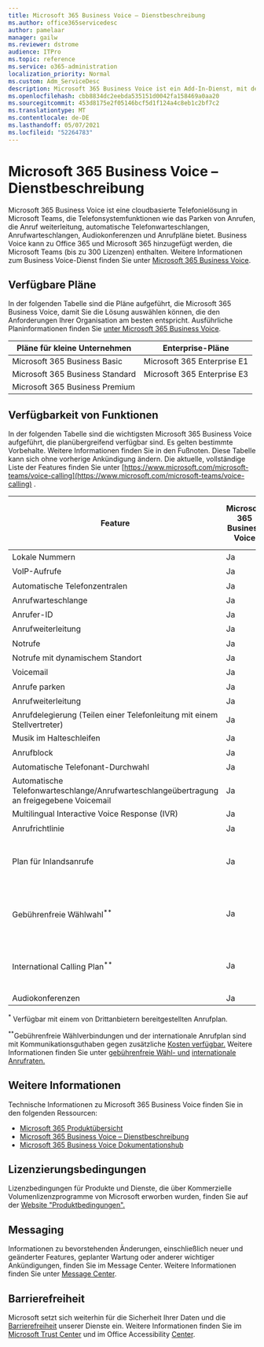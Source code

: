 ```yaml
---
title: Microsoft 365 Business Voice – Dienstbeschreibung
ms.author: office365servicedesc
author: pamelaar
manager: gailw
ms.reviewer: dstrome
audience: ITPro
ms.topic: reference
ms.service: o365-administration
localization_priority: Normal
ms.custom: Adm_ServiceDesc
description: Microsoft 365 Business Voice ist ein Add-In-Dienst, mit dem Sie Microsoft Teams telefonieren können. Dadurch werden Telefonsystem, Anrufplan für Inland, SMS und Audiokonferenzen kombiniert.
ms.openlocfilehash: cbb8834dc2eebda535151d0042fa158469a0aa20
ms.sourcegitcommit: 453d8175e2f05146bcf5d1f124a4c8eb1c2bf7c2
ms.translationtype: MT
ms.contentlocale: de-DE
ms.lasthandoff: 05/07/2021
ms.locfileid: "52264783"
---
```

# <a name="microsoft-365-business-voice-service-description"></a>Microsoft 365 Business Voice – Dienstbeschreibung

Microsoft 365 Business Voice ist eine cloudbasierte Telefonielösung in Microsoft Teams, die Telefonsystemfunktionen wie das Parken von Anrufen, die Anruf weiterleitung, automatische Telefonwarteschlangen, Anrufwarteschlangen, Audiokonferenzen und Anrufpläne bietet. Business Voice kann zu Office 365 und Microsoft 365 hinzugefügt werden, die Microsoft Teams (bis zu 300 Lizenzen) enthalten. Weitere Informationen zum Business Voice-Dienst finden Sie unter [Microsoft 365 Business Voice](/MicrosoftTeams/business-voice/whats-business-voice).

## <a name="available-plans"></a>Verfügbare Pläne

In der folgenden Tabelle sind die Pläne aufgeführt, die Microsoft 365 Business Voice, damit Sie die Lösung auswählen können, die den Anforderungen Ihrer Organisation am besten entspricht. Ausführliche Planinformationen finden Sie [unter Microsoft 365 Business Voice](/microsoftteams/business-voice/whats-business-voice).

| Pläne für kleine Unternehmen | Enterprise-Pläne |
|--------------------------------------------------------|------------------------------|
| Microsoft 365 Business Basic | Microsoft 365 Enterprise E1 |
| Microsoft 365 Business Standard | Microsoft 365 Enterprise E3 |
| Microsoft 365 Business Premium |  |

## <a name="feature-availability"></a>Verfügbarkeit von Funktionen

In der folgenden Tabelle sind die wichtigsten Microsoft 365 Business Voice aufgeführt, die planübergreifend verfügbar sind. Es gelten bestimmte Vorbehalte. Weitere Informationen finden Sie in den Fußnoten. Diese Tabelle kann sich ohne vorherige Ankündigung ändern. Die aktuelle, vollständige Liste der Features finden Sie unter [https://www.microsoft.com/microsoft-teams/voice-calling](https://www.microsoft.com/microsoft-teams/voice-calling) .

| Feature | Microsoft 365 Business Voice | Microsoft 365 Business Voice Ohne Anrufplan |
|--------------------------------------------------------|------------------------------|---------------------------------------------------|
| Lokale Nummern | Ja | Ja<sup>*</sup> |
| VoIP-Aufrufe | Ja | Ja<sup>*</sup> |
| Automatische Telefonzentralen | Ja | Ja<sup>*</sup> |
| Anrufwarteschlange | Ja | Ja<sup>*</sup> |
| Anrufer-ID | Ja | Ja<sup>*</sup> |
| Anrufweiterleitung | Ja | Ja<sup>*</sup> |
| Notrufe | Ja | Ja<sup>*</sup> |
| Notrufe mit dynamischem Standort | Ja | Ja<sup>*</sup> |
| Voicemail | Ja | Ja<sup>*</sup> |
| Anrufe parken | Ja | Ja<sup>*</sup> |
| Anrufweiterleitung | Ja | Ja<sup>*</sup> |
| Anrufdelegierung (Teilen einer Telefonleitung mit einem Stellvertreter) | Ja | Ja<sup>*</sup> |
| Musik im Halteschleifen | Ja | Ja<sup>*</sup> |
| Anrufblock | Ja | Ja<sup>*</sup> |
| Automatische Telefonant-Durchwahl | Ja | Ja<sup>*</sup> |
| Automatische Telefonwarteschlange/Anrufwarteschlangeübertragung an freigegebene Voicemail | Ja | Ja<sup>*</sup> |
| Multilingual Interactive Voice Response (IVR) | Ja | Ja<sup>*</sup> |
| Anrufrichtlinie | Ja | Ja<sup>*</sup> |
| Plan für Inlandsanrufe | Ja | Erfordert einen Anrufplan eines Drittanbieters |
| Gebührenfreie Wählwahl<sup>**</sup> | Ja | Erfordert einen Anrufplan eines Drittanbieters |
| International Calling Plan<sup>**</sup> | Ja | Erfordert einen Anrufplan eines Drittanbieters |
| Audiokonferenzen | Ja | Ja |

<sup>*</sup> Verfügbar mit einem von Drittanbietern bereitgestellten Anrufplan.

<sup>**</sup>Gebührenfreie Wählverbindungen und der internationale Anrufplan sind mit Kommunikationsguthaben gegen zusätzliche [Kosten verfügbar.](/microsoftteams/what-are-communications-credits) Weitere Informationen finden Sie unter [gebührenfreie Wähl- und](/microsoftteams/toll-free-dialing-limitations-and-restrictions) [internationale Anrufraten.](https://www.microsoft.com/microsoft-365/microsoft-teams/voice-calling?rtc=1#ow-download-rates)

## <a name="learn-more"></a>Weitere Informationen

Technische Informationen zu Microsoft 365 Business Voice finden Sie in den folgenden Ressourcen:

- [Microsoft 365 Produktübersicht](/MicrosoftTeams/business-voice/whats-business-voice)
- [Microsoft 365 Business Voice – Dienstbeschreibung](/office365/servicedescriptions/microsoft-365-business-voice-service-description)
- [Microsoft 365 Business Voice Dokumentationshub](/MicrosoftTeams/business-voice/)

## <a name="licensing-terms"></a>Lizenzierungsbedingungen

Lizenzbedingungen für Produkte und Dienste, die über Kommerzielle Volumenlizenzprogramme von Microsoft erworben wurden, finden Sie auf der [Website "Produktbedingungen".](https://www.microsoft.com/licensing/terms/)

## <a name="messaging"></a>Messaging 

Informationen zu bevorstehenden Änderungen, einschließlich neuer und geänderter Features, geplanter Wartung oder anderer wichtiger Ankündigungen, finden Sie im Message Center. Weitere Informationen finden Sie unter [Message Center](/microsoft-365/admin/manage/message-center).

## <a name="accessibility"></a>Barrierefreiheit

Microsoft setzt sich weiterhin für die Sicherheit Ihrer Daten und die [Barrierefreiheit](https://www.microsoft.com/trust-center/compliance/accessibility) unserer Dienste ein. Weitere Informationen finden Sie im [Microsoft Trust Center](https://www.microsoft.com/trust-center) und im Office Accessibility [Center](https://support.office.com/article/ecab0fcf-d143-4fe8-a2ff-6cd596bddc6d).
